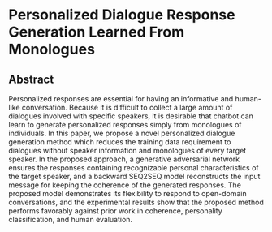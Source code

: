 # Personalized Dialogue Response <br> Generation Learned From Monologues

## Abstract
Personalized responses are essential for having an informative and human-like conversation. Because it is difficult to collect a large amount of dialogues involved with specific speakers, it is desirable that chatbot can learn to generate personalized responses simply from monologues of individuals. In this paper, we propose a novel personalized dialogue generation method which reduces the training data requirement to dialogues without speaker information and monologues of every target speaker. In the proposed approach, a generative adversarial network ensures the responses containing recognizable personal characteristics of the target speaker, and a backward SEQ2SEQ model reconstructs the input message for keeping the coherence of the generated responses. The proposed model demonstrates its flexibility to respond to open-domain conversations, and the experimental results show that the proposed method performs favorably against prior work in coherence, personality classification, and human evaluation.

